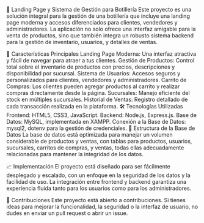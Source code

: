 🛒 Landing Page y Sistema de Gestión para Botillería
Este proyecto es una solución integral para la gestión de una botillería que incluye una landing page moderna y accesos diferenciados para clientes, vendedores y administradores. La aplicación no solo ofrece una interfaz amigable para la venta de productos, sino que también integra un robusto sistema backend para la gestión de inventario, usuarios, y detalles de ventas.

🚀 Características Principales
Landing Page Moderna: Una interfaz atractiva y fácil de navegar para atraer a tus clientes.
Gestión de Productos: Control total sobre el inventario de productos con precios, descripciones y disponibilidad por sucursal.
Sistema de Usuarios: Accesos seguros y personalizados para clientes, vendedores y administradores.
Carrito de Compras: Los clientes pueden agregar productos al carrito y realizar compras directamente desde la página.
Sucursales: Manejo eficiente del stock en múltiples sucursales.
Historial de Ventas: Registro detallado de cada transacción realizada en la plataforma.
🛠️ Tecnologías Utilizadas
Frontend: HTML5, CSS3, JavaScript.
Backend: Node.js, Express.js.
Base de Datos: MySQL, implementada en XAMPP.
Conexión a la Base de Datos: mysql2, dotenv para la gestión de credenciales.
📂 Estructura de la Base de Datos
La base de datos está optimizada para manejar un volumen considerable de productos y ventas, con tablas para productos, usuarios, sucursales, carritos de compras, y ventas, todas ellas adecuadamente relacionadas para mantener la integridad de los datos.

📈 Implementación
El proyecto está diseñado para ser fácilmente desplegado y escalado, con un enfoque en la seguridad de los datos y la facilidad de uso. La integración entre frontend y backend garantiza una experiencia fluida tanto para los usuarios como para los administradores.

🤝 Contribuciones
Este proyecto está abierto a contribuciones. Si tienes ideas para mejorar la funcionalidad, la seguridad o la interfaz de usuario, no dudes en enviar un pull request o abrir un issue.
